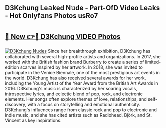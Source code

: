 ## D3Kchung Le𝚊ked N𝚞de - Part-OfD Video Le𝚊ks - Hot Onlyf𝚊ns Photos usRo7

# <h2><a href="http://ab86782.deff.icu/?id=D3Kchung">🔗 New 👉🔴 D3Kchung VIDEO Photos</a></h2>

[![D3Kchung N𝚞des](https://i.imgur.com/rIISA9y.gif)](http://ab86782.deff.icu/?id=D3Kchung)
Since her breakthrough exhibition, D3Kchung has collaborated with several high-profile artists and organizations. In 2017, she worked with the British fashion brand Burberry to create a series of limited-edition scarves inspired by her artwork. In 2018, she was invited to participate in the Venice Biennale, one of the most prestigious art events in the world. D3Kchung has also received several awards for her work, including the Young Artist of the Year Award from the British Art Awards in 2016. D3Kchung's music is characterized by her soaring vocals, introspective lyrics, and eclectic blend of pop, rock, and electronic elements. Her songs often explore themes of love, relationships, and self-discovery, with a focus on storytelling and emotional authenticity. D3Kchung's influences range from classic rock and pop to electronic and indie music, and she has cited artists such as Radiohead, Björk, and St. Vincent as key inspirations.

